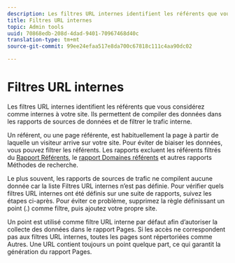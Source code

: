 ```yaml
---
description: Les filtres URL internes identifient les référents que vous considérez comme internes à votre site. Ils permettent de compiler des données dans les rapports de sources de données et de filtrer le trafic interne.
title: Filtres URL internes
topic: Admin tools
uuid: 70868edb-208d-4dad-9401-70967468d40c
translation-type: tm+mt
source-git-commit: 99ee24efaa517e8da700c67818c111c4aa90dc02

---
```



# Filtres URL internes

Les filtres URL internes identifient les référents que vous considérez comme internes à votre site. Ils permettent de compiler des données dans les rapports de sources de données et de filtrer le trafic interne.

Un référent, ou une page référente, est habituellement la page à partir de laquelle un visiteur arrive sur votre site. Pour éviter de biaiser les données, vous pouvez filtrer les référents. Les rapports excluent les référents filtrés du [Rapport Référents](/help/components/c-variables/dimensionslist/reports-referrers.md), le [rapport Domaines référents](/help/components/c-variables/dimensionslist/reports-referring-domains.md) et autres rapports Méthodes de recherche.

Le plus souvent, les rapports de sources de trafic ne compilent aucune donnée car la liste Filtres URL internes n’est pas définie. Pour vérifier quels filtres URL internes ont été définis sur une suite de rapports, suivez les étapes ci-après. Pour éviter ce problème, supprimez la règle définissant un point (.) comme filtre, puis ajoutez votre propre site.

Un point est utilisé comme filtre URL interne par défaut afin d’autoriser la collecte des données dans le rapport Pages. Si les accès ne correspondent pas aux filtres URL internes, toutes les pages sont répertoriées comme Autres. Une URL contient toujours un point quelque part, ce qui garantit la génération du rapport Pages.
